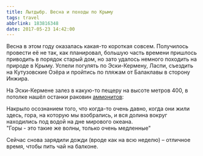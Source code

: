 ```yaml
---
title: Лытдыбр. Весна и походы по Крыму
tags: travel
abbrlink: 183816348
date: 2017-05-23 14:42:00
---
```


Весна в этом году оказалась какая-то короткая совсем. Получилось провести её не так, как планировал, большую часть времени пришлось приводить в порядок старый дом, но зато удалось немного походить на природе в Крыму. Успели погулять по Эски-Кермену, Ласпи, съездить на Кутузовские Озёра и пройтись по пляжам от Балаклавы в сторону Инжира.  
  
На Эски-Кермене залез в какую-то пещеру на высоте метров 400, в потолке нашёл останки раковин [аммонитов](https://ru.wikipedia.org/wiki/%D0%90%D0%BC%D0%BC%D0%BE%D0%BD%D0%B8%D1%82%D1%8B_(%D0%B3%D0%BE%D0%BB%D0%BE%D0%B2%D0%BE%D0%BD%D0%BE%D0%B3%D0%B8%D0%B5)):  

Накрыло осознанием того, что когда-то очень давно, когда они жили здесь, гора, на которую мы взобрались, и вся долина вокруг находились под водой на дне мирового океана.  
"Горы - это такие же волны, только очень медленные"  
  
Сейчас снова зарядили дожди (вроде как на всю неделю) – отличное время, чтобы пить чай на балконе.